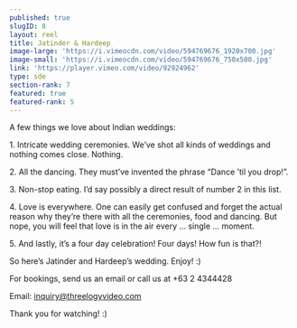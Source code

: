 ```yaml
---
published: true
slugID: 8
layout: reel
title: Jatinder & Hardeep
image-large: 'https://i.vimeocdn.com/video/594769676_1920x700.jpg'
image-small: 'https://i.vimeocdn.com/video/594769676_750x500.jpg'
link: 'https://player.vimeo.com/video/92924962'
type: sde
section-rank: 7
featured: true
featured-rank: 5
---
```

A few things we love about Indian weddings:

<p>1. Intricate wedding ceremonies. We’ve shot all kinds of weddings and nothing comes close. Nothing.</p>
<p>2. All the dancing. They must’ve invented the phrase “Dance ’til you drop!”.</p>
<p>3. Non-stop eating. I’d say possibly a direct result of number 2 in this list.</p>
<p>4. Love is everywhere. One can easily get confused and forget the actual reason why they’re there with all the ceremonies, food and dancing. But nope, you will feel that love is in the air every … single … moment.</p>
<p>5. And lastly, it’s a four day celebration! Four days! How fun is that?!</p>

So here’s Jatinder and Hardeep’s wedding. Enjoy! :)

For bookings, send us an email or call us at +63 2 4344428

Email: inquiry@threelogyvideo.com

Thank you for watching! :)
